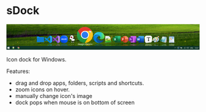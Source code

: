 # sDock

![](/Resources/ScreenShoot.png)

Icon dock for Windows.

Features:

* drag and drop apps, folders, scripts and shortcuts.
* zoom icons on hover.
* manually change icon's image
* dock pops when mouse is on bottom of screen